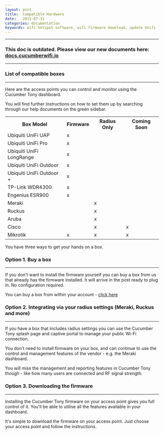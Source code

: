 ```yaml
---
layout: post
title:  Compatible Hardware
date:   2015-07-31
categories: documentation
keywords: wifi hotspot software, wifi firmware download, update Unifi firmware, meraki captive portal, ruckus captive portal, wifi radius server
---
```


<hr>
<h3>This doc is outdated. Please view our new documents here:<br>
<a href="http://docs.cucumberwifi.io/article/78-compatible-devices-access-points">docs.cucumberwifi.io</a></h3>
<hr>

<h3>List of compatible boxes</h3>
<hr>

Here are the access points you can control and monitor using the Cucumber Tony dashboard.

You will find further instructions on how to set them up by searching through our help documents on the green sidebar.

<table>
  <tr>
    <th>Box Model</th>
    <th>Firmware</th>
    <th>Radius Only</th>
    <th>Coming Soon</th>
  </tr>
  <tr>
    <td>Ubiquiti UniFi UAP</td>
    <td>x</td>
    <td></td>
    <td></td>
  </tr>
  <tr>
    <td>Ubiquiti UniFi Pro</td>
    <td>x</td>
    <td></td>
    <td></td>
  </tr>
  <tr>
    <td>Ubiquiti UniFi LongRange</td>
    <td>x</td>
    <td></td>
    <td></td>
  </tr>
  <tr>
    <td>Ubiquiti UniFi Outdoor</td>
    <td>x</td>
    <td></td>
    <td></td>
  </tr>
  <tr>
    <td>Ubiquiti UniFi Outdoor +</td>
    <td>x</td>
    <td></td>
    <td></td>
  </tr>
  <tr>
    <td>TP-Link WDR4300</td>
    <td>x</td>
    <td></td>
    <td></td>
  </tr>
  <tr>
    <td>Engenius ESR900</td>
    <td>x</td>
    <td></td>
    <td></td>
  </tr>
  <tr>
    <td>Meraki</td>
    <td></td>
    <td>x</td>
    <td></td>
  </tr>
  <tr>
    <td>Ruckus</td>
    <td></td>
    <td>x</td>
    <td></td>
  </tr>
  <tr>
    <td>Aruba</td>
    <td></td>
    <td>x</td>
    <td></td>
  </tr>
  <tr>
    <td>Cisco</td>
    <td></td>
    <td>x</td>
    <td>x</td>
  </tr>
  <tr>
    <td>Mikrotik</td>
    <td>x</td>
    <td>x</td>
    <td>x</td>
  </tr>
</table>

You have three ways to get your hands on a box.

<h3>Option 1. Buy a box</h3>
<hr>

If you don't want to install the firmware yourself you can buy a box from us that already has the firmware installed. It will arrive in the post ready to plug in. No configuration required.

You can buy a box from within your account - <a href="https://my.ctapp.io/#/shop" class="dst">click here</a>

<h3>Option 2. Integrating via your radius settings (Meraki, Ruckus and more)</h3>
<hr>

If you have a box that includes radius settings you can use the Cucumber Tony splash page and captive portal to manage your public Wi-Fi connection.

You don't need to install firmware on your box, and can continue to use the control and management features of the vendor - e.g. the Meraki dashboard.

You will miss the management and reporting features in Cucumber Tony though - like how many users are connected and RF signal strength.

<h3>Option 3. Downloading the firmware</h3>
<hr>

Installing the Cucumber Tony firmware on your access point gives you full control of it. You'll be able to utilise all the features available in your dashboard.

It's simple to download the firmware on your access point. Just choose your access point and follow the instructions.

<br>
